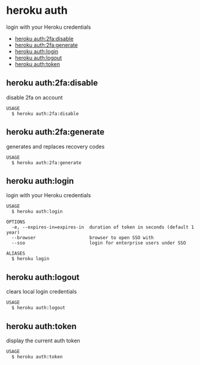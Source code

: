 heroku auth
===========

login with your Heroku credentials

* [heroku auth:2fa:disable](#heroku-auth-2-fadisable)
* [heroku auth:2fa:generate](#heroku-auth-2-fagenerate)
* [heroku auth:login](#heroku-authlogin)
* [heroku auth:logout](#heroku-authlogout)
* [heroku auth:token](#heroku-authtoken)

## heroku auth:2fa:disable

disable 2fa on account

```
USAGE
  $ heroku auth:2fa:disable
```

## heroku auth:2fa:generate

generates and replaces recovery codes

```
USAGE
  $ heroku auth:2fa:generate
```

## heroku auth:login

login with your Heroku credentials

```
USAGE
  $ heroku auth:login

OPTIONS
  -e, --expires-in=expires-in  duration of token in seconds (default 1 year)
  --browser                    browser to open SSO with
  --sso                        login for enterprise users under SSO

ALIASES
  $ heroku login
```

## heroku auth:logout

clears local login credentials

```
USAGE
  $ heroku auth:logout
```

## heroku auth:token

display the current auth token

```
USAGE
  $ heroku auth:token
```
